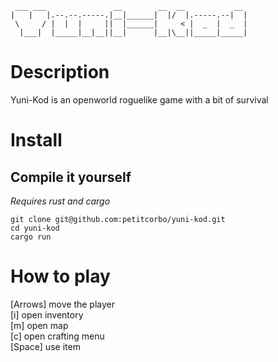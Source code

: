 ```
 ___ ___               __        __  __           __ 
|   |   |.--.--.-----.|__|______|  |/  |.-----.--|  |
 \     / |  |  |     ||  |______|     < |  _  |  _  |
  |___|  |_____|__|__||__|      |__|\__||_____|_____|
```

# Description

Yuni-Kod is an openworld roguelike game with a bit of survival

# Install
## Compile it yourself
*Requires rust and cargo*
```
git clone git@github.com:petitcorbo/yuni-kod.git
cd yuni-kod
cargo run
```
# How to play
[Arrows] move the player\
[i] open inventory\
[m] open map\
[c] open crafting menu\
[Space] use item

